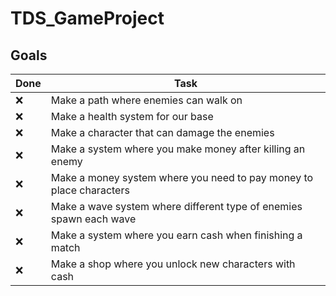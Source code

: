 # TDS_GameProject

## Goals
| Done | Task |
| ----------- | ----------- |
| ❌ | Make a path where enemies can walk on|
| ❌ | Make a health system for our base|
| ❌ | Make a character that can damage the enemies|
| ❌ | Make a system where you make money after killing an enemy|
| ❌ | Make a money system where you need to pay money to place characters|
| ❌ | Make a wave system where different type of enemies spawn each wave|
| ❌ | Make a system where you earn cash when finishing a match|
| ❌ | Make a shop where you unlock new characters with cash|
